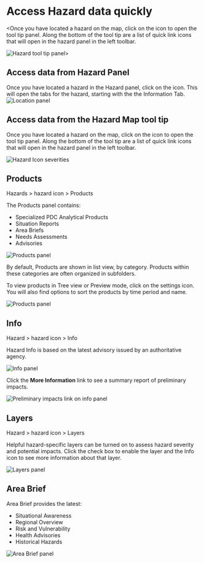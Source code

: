 # Access Hazard data quickly
<Once you have located a hazard on the map, click on the icon to open the tool tip panel. Along the bottom of the tool tip are a list of quick link icons that will open in the hazard panel in the left toolbar.

![Hazard tool tip panel](https://github.com/LuigiBella/PDC_test/tree/master/images/2.1_figure_3)>

## Access data from Hazard Panel

Once you have located a hazard in the Hazard panel, click on the icon. This will open the tabs for the hazard, starting with the the Information Tab. 
![Location panel](https://github.com/LuigiBella/PDC_test/tree/master/images/2.3_figure_1.png)

## Access data from the Hazard Map tool tip
Once you have located a hazard on the map, click on the icon to open the tool tip panel. Along the bottom of the tool tip are a list of quick link icons that will open in the hazard panel in the left toolbar.

![Hazard Icon severities](https://github.com/LuigiBella/PDC_test/tree/master/images/2.1_figure_3.png)

## Products
Hazards > hazard icon > Products

The Products panel contains:
- Specialized PDC Analytical Products
- Situation Reports
- Area Briefs
- Needs Assessments
- Advisories

![Products panel](https://github.com/LuigiBella/PDC_test/tree/master/images/2.3_figure_3.png)

By default, Products are shown in list view, by category. Products within these categories are often organized in subfolders.

To view products in Tree view or Preview mode, click on the settings icon. You will also find options to sort the products by time period and name.

![Products panel](https://github.com/LuigiBella/PDC_test/tree/master/images/2.3_figure_3a.png)


## Info
Hazard > hazard icon > Info

Hazard Info is based on the latest advisory issued by an authoritative agency. 

![Info panel](https://github.com/LuigiBella/PDC_test/tree/master/images/2.3_figure_4.png)

Click the **More Information** link to see a summary report of preliminary impacts.

![Preliminary impacts link on info panel](https://github.com/LuigiBella/PDC_test/tree/master/images/2.3_figure_5.png)

## Layers
Hazard > hazard icon > Layers

Helpful hazard-specific layers can be turned on to assess hazard severity and potential impacts. Click the check box to enable the layer and the Info icon to see more information about that layer.

![Layers panel](https://github.com/LuigiBella/PDC_test/tree/master/images/2.3_figure_6.png)

## Area Brief
Area Brief provides the latest:
- Situational Awareness
- Regional Overview
- Risk and Vulnerability
- Health Advisories
- Historical Hazards

![Area Brief panel](https://github.com/LuigiBella/PDC_test/tree/master/images/2.3_figure_7.png)